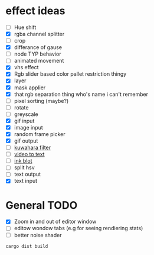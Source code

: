 # effect ideas

- [ ]  Hue shift
- [X]  rgba channel splitter
- [ ]  crop
- [X]  differance of gause
- [ ]  node TYP behavior
- [ ]  animated movement
- [X]  vhs effect
- [X]  Rgb slider based color pallet restriction thingy
- [X]  layer
- [X]  mask applier
- [X]  that rgb separation thing who's name i can't remember
- [ ]  pixel sorting (maybe?)
- [ ]  rotate
- [ ]  greyscale
- [X]  gif input
- [X]  image input
- [X]  random frame picker
- [X]  gif output
- [ ]  [kuwahara filter](https://youtu.be/LDhN-JK3U9g?si=7YaGe_BvN_acuJSx)
- [ ]  [video to text](https://youtu.be/gg40RWiaHRY?si=mx2N1iIbF49yPuvU)
- [ ]  [ink blot](https://youtu.be/E9-LRRDVmo8?si=XZAbp1_e6eysUcNe)
- [ ]  split hsv
- [ ]  text output
- [X]  text input

# General TODO

* [X]  Zoom in and out of editor window
* [ ]  editow wondow tabs (e.g for seeing rendiering stats)
* [ ]  better noise shader

`cargo dist build`
